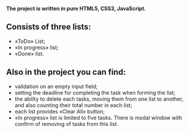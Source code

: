 **The project is written in pure HTML5, CSS3, JavaScript.**

## Consists of three lists: 
 - «ToDo» List; 
 - «In progress» list; 
 - «Done» list. 

## Also in the project you can find: 
 - validation on an empty input field; 
 - setting the deadline for completing the task when forming the list; 
 - the ability to delete each tasks, moving them from one list to another, and also counting their total number in each list; 
 - each list provides «Clear All» button; 
 - «In progress» list is limited to five tasks. There is modal window with confirm of removing of tasks from this list.
